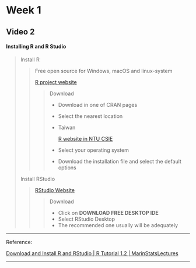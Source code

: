 # Week 1

## Video 2

#### Installing R and R Studio

>  Install R
>
>  > Free open source for Windows, macOS and linux-system 
>  >
>  > [R project website](https://www.r-project.org/)
>  >
>  > > Download
>  > >
>  > > - Download in one of CRAN pages
>  > >
>  > > - Select the nearest location
>  > >
>  > > - Taiwan
>  > >
>  > >   [R website in NTU CSIE](https://cran.csie.ntu.edu.tw/)
>  > >
>  > > - Select your operating system
>  > >
>  > > - Download the installation file and select the default options
>
>  Install RStudio
>
>  > [RStudio Website](https://www.rstudio.com/)
>  >
>  > > Download
>  > >
>  > > - Click on **DOWNLOAD FREE DESKTOP IDE**
>  > > - Select RStudio Desktop
>  > > - The recommended one usually will be adequately
>



---

Reference:

  [Download and Install R and RStudio | R Tutorial 1.2 | MarinStatsLectures](https://www.youtube.com/watch?v=cX532N_XLIs&list=PLqzoL9-eJTNARFXxgwbqGo56NtbJnB37A&index=2)

---

